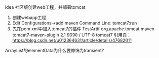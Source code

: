 idea 社区版创建web工程，并部署tomcat
1. 创建webapp工程
2. Edit Configurations->add maven   Command Line: tomcat7:run
3. 先在pom.xml中加入tomcat7的插件
        <build>
            <finalName>TestArtif</finalName>
            <plugins>
              <plugin>
                <groupId>org.apache.tomcat.maven</groupId>
                <artifactId>tomcat7-maven-plugin</artifactId>
                <version>2.1</version>
                <configuration>
                  <port>9090</port>
                  <path>/</path>
                  <uriEncoding>UTF-8</uriEncoding>
                  <server>tomcat7</server>
                </configuration>
              </plugin>
            </plugins>
         </build>
引用自： https://blog.csdn.net/u012364631/article/details/47682011

ArrayList的elementData为什么要修饰为transient?

